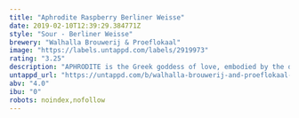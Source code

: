 ```yaml
---
title: "Aphrodite Raspberry Berliner Weisse"
date: 2019-02-10T12:39:29.384771Z
style: "Sour - Berliner Weisse"
brewery: "Walhalla Brouwerij & Proeflokaal"
image: "https://labels.untappd.com/labels/2919973"
rating: "3.25"
description: "APHRODITE is the Greek goddess of love, embodied by the deep pink hue of the grotesque amount of raspberries we added to this nimble kettle soured Berliner Weisse. We think you’ll fall head over heels in love with the massive fruit character and eminent drinkability of this seductive little beer that only clocks in at 4%."
untappd_url: "https://untappd.com/b/walhalla-brouwerij-and-proeflokaal-aphrodite-raspberry-berliner-weisse/2919973"
abv: "4.0"
ibu: "0"
robots: noindex,nofollow
---
```

